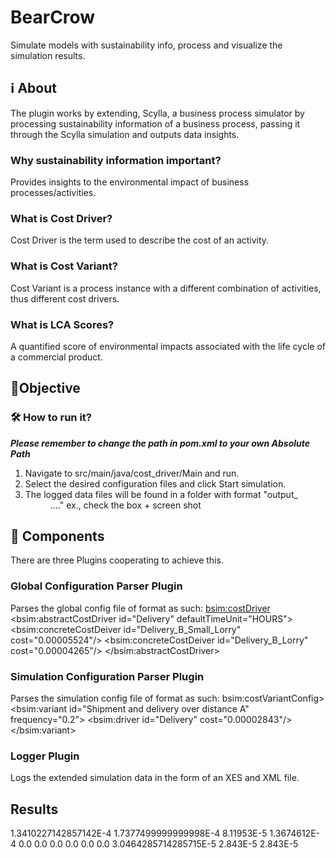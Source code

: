 # BearCrow
Simulate models with sustainability info, process and visualize the simulation results.

## ℹ️ About
The plugin works by extending, Scylla, a business process simulator by processing sustainability information
of a business process, passing it through the Scylla simulation and outputs data insights.
### Why sustainability information important?
Provides insights to the environmental impact of business processes/activities.
### What is Cost Driver?
Cost Driver is the term used to describe the cost of an activity.
### What is Cost Variant?
Cost Variant is a process instance with a different combination of activities, thus different cost drivers.
### What is LCA Scores?
A quantified score of environmental impacts associated with the life cycle of a commercial product.
## 🎯Objective
### 🛠️ How to run it?
***Please remember to change the path in pom.xml to your own Absolute Path***
1. Navigate to src/main/java/cost_driver/Main and run.
2. Select the desired configuration files and click Start simulation.
3. The logged data files will be found in a folder with format "output_<yy>_<mm>_<dd>...."
ex., check the box + screen shot


## 🧱 Components
There are three Plugins cooperating to achieve this.

### Global Configuration Parser Plugin
Parses the global config file of format as such:
<bsim:costDriver>
    <bsim:abstractCostDriver id="Delivery" defaultTimeUnit="HOURS">
      <bsim:concreteCostDeiver id="Delivery_B_Small_Lorry" cost="0.00005524"/>
      <bsim:concreteCostDeiver id="Delivery_B_Lorry" cost="0.00004265"/>
    </bsim:abstractCostDriver>
    
### Simulation Configuration Parser Plugin
Parses the simulation config file of format as such:
bsim:costVariantConfig>
      <bsim:variant id="Shipment and delivery over distance A" frequency="0.2">
        <bsim:driver id="Delivery" cost="0.00002843"/>
      </bsim:variant>
### Logger Plugin
Logs the extended simulation data in the form of an XES and XML file.  

## Results
<CostVariantAverageTime>
    <Shipment_and_delivery_over_distance_B>1.3410227142857142E-4</Shipment_and_delivery_over_distance_B>
    <Shipment_and_delivery_over_distance_A>1.7377499999999998E-4</Shipment_and_delivery_over_distance_A>
    <Shipment_and_delivery_over_distance_A_Electric>8.11953E-5</Shipment_and_delivery_over_distance_A_Electric>
    <All_Traces_Average_Cost>1.3674612E-4</All_Traces_Average_Cost>
    <Activity_Average_Cost>
        <Print_and_post_pick-up_receipt>
            <Shipment_and_delivery_over_distance_B>0.0</Shipment_and_delivery_over_distance_B>
            <Shipment_and_delivery_over_distance_A>0.0</Shipment_and_delivery_over_distance_A>
            <Shipment_and_delivery_over_distance_A_Electric>0.0</Shipment_and_delivery_over_distance_A_Electric>
        </Print_and_post_pick-up_receipt>
        <Product_received>
            <Shipment_and_delivery_over_distance_B>0.0</Shipment_and_delivery_over_distance_B>
            <Shipment_and_delivery_over_distance_A>0.0</Shipment_and_delivery_over_distance_A>
            <Shipment_and_delivery_over_distance_A_Electric>0.0</Shipment_and_delivery_over_distance_A_Electric>
        </Product_received>
        <Deliver_to_Door>
            <Shipment_and_delivery_over_distance_B>3.0464285714285715E-5</Shipment_and_delivery_over_distance_B>
            <Shipment_and_delivery_over_distance_A>2.843E-5</Shipment_and_delivery_over_distance_A>
            <Shipment_and_delivery_over_distance_A_Electric>2.843E-5</Shipment_and_delivery_over_distance_A_Electric>
        </Deliver_to_Door>
